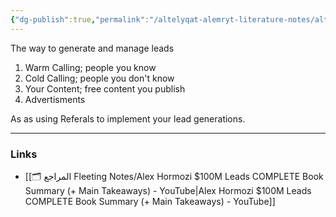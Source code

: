 ```yaml
---
{"dg-publish":true,"permalink":"/altelyqat-alemryt-literature-notes/altswyq-marketing/how-to-generate-lead/","tags":["leadgeneration sales marketing business"]}
---
```


The way to generate and manage leads

1) Warm Calling; people you know
2) Cold Calling; people you don't know
3) Your Content; free content you publish
4) Advertisments

As as using Referals to implement your lead generations.

---------------
### Links 
- [[🗂️ المراجع Fleeting Notes/Alex Hormozi $100M Leads COMPLETE Book Summary (+ Main Takeaways) - YouTube\|Alex Hormozi $100M Leads COMPLETE Book Summary (+ Main Takeaways) - YouTube]]